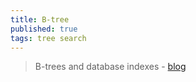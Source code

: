 ```yaml
---
title: B-tree
published: true
tags: tree search
---
```

> B-trees and database indexes - [blog](https://planetscale.com/blog/btrees-and-database-indexes)
